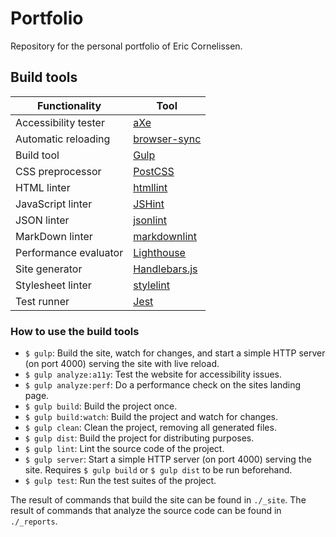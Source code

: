 # Portfolio

Repository for the personal portfolio of Eric Cornelissen.

## Build tools

| Functionality         | Tool            |
| --------------------- | --------------- |
| Accessibility tester  | [aXe]           |
| Automatic reloading   | [browser-sync]  |
| Build tool            | [Gulp]          |
| CSS preprocessor      | [PostCSS]       |
| HTML linter           | [htmllint]      |
| JavaScript linter     | [JSHint]        |
| JSON linter           | [jsonlint]      |
| MarkDown linter       | [markdownlint]  |
| Performance evaluator | [Lighthouse]    |
| Site generator        | [Handlebars.js] |
| Stylesheet linter     | [stylelint]     |
| Test runner           | [Jest]          |

### How to use the build tools

- `$ gulp`: Build the site, watch for changes, and start a simple HTTP server
  (on port 4000) serving the site with live reload.
- `$ gulp analyze:a11y`: Test the website for accessibility issues.
- `$ gulp analyze:perf`: Do a performance check on the sites landing page.
- `$ gulp build`: Build the project once.
- `$ gulp build:watch`: Build the project and watch for changes.
- `$ gulp clean`: Clean the project, removing all generated files.
- `$ gulp dist`: Build the project for distributing purposes.
- `$ gulp lint`: Lint the source code of the project.
- `$ gulp server`: Start a simple HTTP server (on port 4000) serving the site.
  Requires `$ gulp build` or `$ gulp dist` to be run beforehand.
- `$ gulp test`: Run the test suites of the project.

The result of commands that build the site can be found in `./_site`. The result
of commands that analyze the source code can be found in `./_reports`.

[aXe]: https://www.axe-core.org/
[browser-sync]: https://browsersync.io/
[Gulp]: https://gulpjs.com/
[PostCSS]: https://postcss.org/
[htmllint]: http://htmllint.github.io/
[JSHint]: https://jshint.com/
[jsonlint]: https://github.com/zaach/jsonlint
[Lighthouse]: https://github.com/GoogleChrome/lighthouse
[Handlebars.js]: https://handlebarsjs.com/
[stylelint]: https://stylelint.io/
[Jest]: https://jestjs.io/
[markdownlint]: https://github.com/DavidAnson/markdownlint
